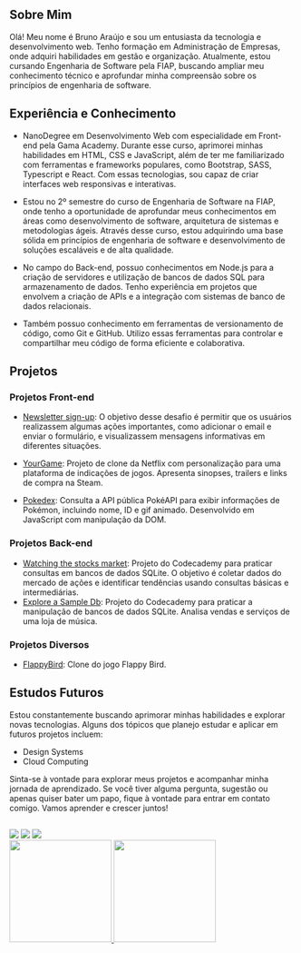 
## Sobre Mim

Olá! Meu nome é Bruno Araújo e sou um entusiasta da tecnologia e desenvolvimento web. Tenho formação em Administração de Empresas, onde adquiri habilidades em gestão e organização. Atualmente, estou cursando Engenharia de Software pela FIAP, buscando ampliar meu conhecimento técnico e aprofundar minha compreensão sobre os princípios de engenharia de software.

## Experiência e Conhecimento

- NanoDegree em Desenvolvimento Web com especialidade em Front-end pela Gama Academy. Durante esse curso, aprimorei minhas habilidades em HTML, CSS e JavaScript, além de ter me familiarizado com ferramentas e frameworks populares, como Bootstrap, SASS, Typescript e React. Com essas tecnologias, sou capaz de criar interfaces web responsivas e interativas.

- Estou no 2º semestre do curso de Engenharia de Software na FIAP, onde tenho a oportunidade de aprofundar meus conhecimentos em áreas como desenvolvimento de software, arquitetura de sistemas e metodologias ágeis. Através desse curso, estou adquirindo uma base sólida em princípios de engenharia de software e desenvolvimento de soluções escaláveis e de alta qualidade.

- No campo do Back-end, possuo conhecimentos em Node.js para a criação de servidores e utilização de bancos de dados SQL para armazenamento de dados. Tenho experiência em projetos que envolvem a criação de APIs e a integração com sistemas de banco de dados relacionais.

- Também possuo conhecimento em ferramentas de versionamento de código, como Git e GitHub. Utilizo essas ferramentas para controlar e compartilhar meu código de forma eficiente e colaborativa.

## Projetos

### Projetos Front-end

- [Newsletter sign-up](https://github.com/Brunoalaraujo/newsletter-sign-up): O objetivo desse desafio é permitir que os usuários realizassem algumas ações importantes, como adicionar o email e enviar o formulário, e visualizassem mensagens informativas em diferentes situações.

- [YourGame](https://github.com/Brunoalaraujo/clone-netflix-yourgamer): Projeto de clone da Netflix com personalização para uma plataforma de indicações de jogos. Apresenta sinopses, trailers e links de compra na Steam.

- [Pokedex](https://github.com/Brunoalaraujo/pokedex): Consulta a API pública PokéAPI para exibir informações de Pokémon, incluindo nome, ID e gif animado. Desenvolvido em JavaScript com manipulação da DOM.

### Projetos Back-end

- [Watching the stocks market](https://github.com/Brunoalaraujo/Watching-the-stocks-market): Projeto do Codecademy para praticar consultas em bancos de dados SQLite. O objetivo é coletar dados do mercado de ações e identificar tendências usando consultas básicas e intermediárias.
- [Explore a Sample Db](https://github.com/Brunoalaraujo/Explore-a-Sample-Db-Codecademy): Projeto do Codecademy para praticar a manipulação de bancos de dados SQLite. Analisa vendas e serviços de uma loja de música.

### Projetos Diversos

- [FlappyBird](https://github.com/Brunoalaraujo/Moderno_02_Projeto_FlappyBird): Clone do jogo Flappy Bird.

## Estudos Futuros

Estou constantemente buscando aprimorar minhas habilidades e explorar novas tecnologias. Alguns dos tópicos que planejo estudar e aplicar em futuros projetos incluem:

- Design Systems
- Cloud Computing

Sinta-se à vontade para explorar meus projetos e acompanhar minha jornada de aprendizado. Se você tiver alguma pergunta, sugestão ou apenas quiser bater um papo, fique à vontade para entrar em contato comigo. Vamos aprender e crescer juntos!
  
##

 <div>
   <a href="https://www.linkedin.com/in/brunoandradel-a-dev/" target="_blank"><img src="https://img.shields.io/badge/LinkedIn-0077B5?style=for-the-badge&logo=linkedin&logoColor=white" target="_black"></a>
   <a href="mailto:brunoandradel.a.dev@gmail.com"><img src="https://img.shields.io/badge/Gmail-D14836?style=for-the-badge&logo=gmail&logoColor=white" target="_blank"></a>
   <a href="https://brunoalaraujo.github.io/portfolio/" target="_blank"><img src="https://img.shields.io/website-up-down-green-red/http/monip.org.svg" target="_black"></a>
 </div>

<div>
  <a href="https://github.com/Brunoalaraujo">
  <img height="180em" src="https://github-readme-stats.vercel.app/api?username=Brunoalaraujo&show_icons=true&theme=nord"/>
  <img height="180em" src="https://github-readme-stats.vercel.app/api/top-langs/?username=Brunoalaraujo&layout=compact&theme=nord"/>  
</div>
